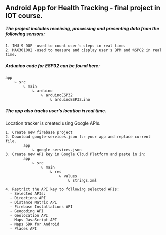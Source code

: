 ## Android App for Health Tracking - final project in IOT course.

##### The project includes receiving, processing and presenting data from the following sensors:
    1. IMU 9-DOF -used to count user's steps in real time.
    2. MAX301002 -used to measure and display user's BPM and %SPO2 in real time.

##### Ardunino code for ESP32 can be found here:
    app
        ↳ src
            ↳ main
                ↳ arduino
                    ↳ arduinoESP32
                        ↳ arduinoESP32.ino


##### The app also tracks user's location in real time.
Location tracker is created using Google APIs.

    1. Create new firebase project
    2. Download google-services.json for your app and replace current file.
            app
                ↳ google-services.json
    3. Create new API key in Google Cloud Platform and paste in in:
            app
                ↳ src
                    ↳ main
                        ↳ res
                            ↳ values
                                ↳ strings.xml
                                
    4. Restrict the API key to following selected APIs:
      - Selected APIs:
      - Directions API
      - Distance Matrix API
      - Firebase Installations API
      - Geocoding API
      - Geolocation API
      - Maps JavaScript API
      - Maps SDK for Android
      - Places API

